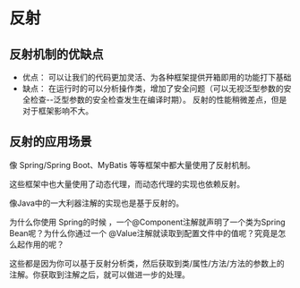 # 反射

## 反射机制的优缺点
* 优点：
    可以让我们的代码更加灵活、为各种框架提供开箱即用的功能打下基础
* 缺点：
    在运行时的可以分析操作类，增加了安全问题（可以无视泛型参数的安全检查--泛型参数的安全检查发生在编译时期）。
    反射的性能稍微差点，但是对于框架影响不大。

## 反射的应用场景

像 Spring/Spring Boot、MyBatis 等等框架中都大量使用了反射机制。

这些框架中也大量使用了动态代理，而动态代理的实现也依赖反射。


像Java中的一大利器注解的实现也是基于反射的。

为什么你使用 Spring的时候 ，一个@Component注解就声明了一个类为Spring Bean呢？为什么你通过一个 @Value注解就读取到配置文件中的值呢？究竟是怎么起作用的呢？

这些都是因为你可以基于反射分析类，然后获取到类/属性/方法/方法的参数上的注解。你获取到注解之后，就可以做进一步的处理。

